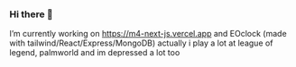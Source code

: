### Hi there 👋
I’m currently working on https://m4-next-js.vercel.app and EOclock (made with tailwind/React/Express/MongoDB) actually i play a lot at league of legend, palmworld and im depressed a lot too 
<!--
**hugochoquet/hugochoquet** is a ✨ _special_ ✨ repository because its `README.md` (this file) appears on your GitHub profile.

Here are some ideas to get you started:

- 🔭 I’m currently working on ...
- 🌱 I’m currently learning ...
- 👯 I’m looking to collaborate on ...
- 🤔 I’m looking for help with ...
- 💬 Ask me about ...
- 📫 How to reach me: ...
- 😄 Pronouns: ...
- ⚡ Fun fact: ...
-->
